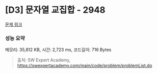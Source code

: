 # [D3] 문자열 교집합 - 2948 

[문제 링크](https://swexpertacademy.com/main/code/problem/problemDetail.do?contestProbId=AV-Un3G64SUDFAXr) 

### 성능 요약

메모리: 35,812 KB, 시간: 2,723 ms, 코드길이: 716 Bytes



> 출처: SW Expert Academy, https://swexpertacademy.com/main/code/problem/problemList.do